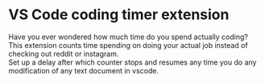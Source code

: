 # VS Code coding timer extension

Have you ever wondered how much time do you spend actually coding?\
This extension counts time spending on doing your actual job instead of checking out reddit or instagram.\
Set up a delay after which counter stops and resumes any time you do any modification of any text document
in vscode.
